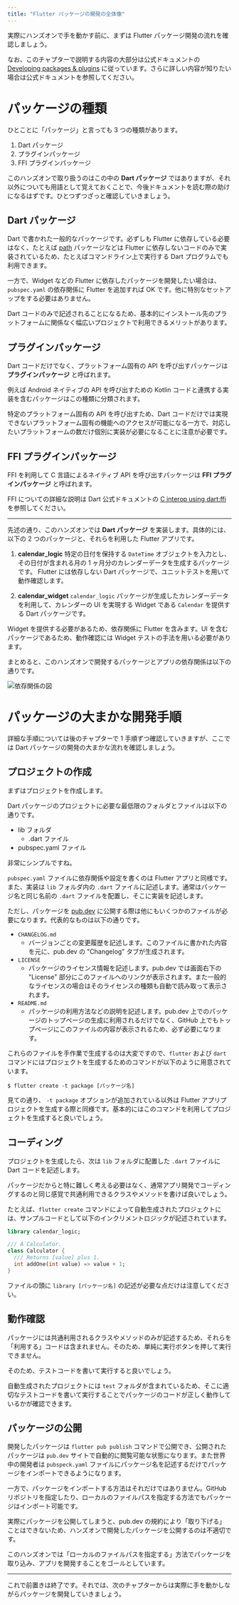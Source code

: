 ```yaml
---
title: "Flutter パッケージの開発の全体像"
---
```


実際にハンズオンで手を動かす前に、まずは Flutter パッケージ開発の流れを確認しましょう。

なお、このチャプターで説明する内容の大部分は公式ドキュメントの [Developing packages & plugins](https://docs.flutter.dev/development/packages-and-plugins/developing-packages) に従っています。さらに詳しい内容が知りたい場合は公式ドキュメントを参照してください。

# パッケージの種類

ひとことに「パッケージ」と言っても 3 つの種類があります。

1. Dart パッケージ
1. プラグインパッケージ
1. FFI プラグインパッケージ

このハンズオンで取り扱うのはこの中の __Dart パッケージ__ ではありますが、それ以外についても用語として覚えておくことで、今後ドキュメントを読む際の助けになるはずです。ひとつずつざっと確認していきましょう。

## Dart パッケージ

Dart で書かれた一般的なパッケージです。必ずしも Flutter に依存している必要はなく、たとえば [path](https://pub.dev/packages/path) パッケージなどは Flutter に依存しないコードのみで実装されているため、たとえばコマンドライン上で実行する Dart プログラムでも利用できます。

一方で、Widget などの Flutter に依存したパッケージを開発したい場合は、`pubspec.yaml` の依存関係に Flutter を追加すれば OK です。他に特別なセットアップをする必要はありません。

Dart コードのみで記述されることになるため、基本的にインストール先のプラットフォームに関係なく幅広いプロジェクトで利用できるメリットがあります。

## プラグインパッケージ

Dart コードだけでなく、プラットフォーム固有の API を呼び出すパッケージは __プラグインパッケージ__ と呼ばれます。

例えば Android ネイティブの API を呼び出すための Kotlin コードと連携する実装を含むパッケージはこの種類に分類されます。

特定のプラットフォーム固有の API を呼び出すため、Dart コードだけでは実現できないプラットフォーム固有の機能へのアクセスが可能になる一方で、対応したいプラットフォームの数だけ個別に実装が必要になることに注意が必要です。

## FFI プラグインパッケージ

FFI を利用して C 言語によるネイティブ API を呼び出すパッケージは __FFI プラグインパッケージ__ と呼ばれます。

FFI についての詳細な説明は Dart 公式ドキュメントの [C interop using dart:ffi](https://dart.dev/guides/libraries/c-interop) を参照してください。

---

先述の通り、このハンズオンでは __Dart パッケージ__ を実装します。具体的には、以下の 2 つのパッケージと、それらを利用した Flutter アプリです。

1. __calendar_logic__
特定の日付を保持する `DateTime` オブジェクトを入力とし、その日付が含まれる月の 1 ヶ月分のカレンダーデータを生成するパッケージです。
Flutter には依存しない Dart パッケージで、ユニットテストを用いて動作確認します。

2. __calendar_widget__
`calendar_logic` パッケージが生成したカレンダーデータを利用して、カレンダーの UI を実現する Widget である `Calendar` を提供する Dart パッケージです。

Widget を提供する必要があるため、依存関係に Flutter を含みます。UI を含むパッケージであるため、動作確認には Widget テストの手法を用いる必要があります。

まとめると、このハンズオンで開発するパッケージとアプリの依存関係は以下の通りです。

![依存関係の図](/images/cover.png)

# パッケージの大まかな開発手順

詳細な手順については後のチャプターで 1 手順ずつ確認していきますが、ここでは Dart パッケージの開発の大まかな流れを確認しましょう。

## プロジェクトの作成

まずはプロジェクトを作成します。

Dart パッケージのプロジェクトに必要な最低限のフォルダとファイルは以下の通りです。

- lib フォルダ
  - .dart ファイル
- pubspec.yaml ファイル

非常にシンプルですね。

`pubspec.yaml` ファイルに依存関係や設定を書くのは Flutter アプリと同様です。また、実装は `lib` フォルダ内の `.dart` ファイルに記述します。通常はパッケージ名と同じ名前の `.dart` ファイルを配置し、そこに実装を記述します。

ただし、パッケージを [pub.dev](https://pub.dev) に公開する際は他にもいくつかのファイルが必要になります。代表的なものは以下の通りです。

- `CHANGELOG.md`
  - バージョンごとの変更履歴を記述します。このファイルに書かれた内容を元に、pub.dev の "Changelog" タブが生成されます。
- `LICENSE` 
  - パッケージのライセンス情報を記述します。pub.dev では画面右下の "License" 部分にこのファイルへのリンクが表示されます。また一般的なライセンスの場合はそのライセンスの種類も自動で読み取って表示されます。
- `README.md`
  - パッケージの利用方法などの説明を記述します。pub.dev 上でのパッケージのトップページの生成に利用されるだけでなく、GitHub 上でもトップページにこのファイルの内容が表示されるため、必ず必要になります。

これらのファイルを手作業で生成するのは大変ですので、`flutter` および `dart` コマンドにはプロジェクトを生成するためのコマンドが以下のように用意されています。

```
$ flutter create -t package [パッケージ名]
```

見ての通り、 `-t package` オプションが追加されている以外は Flutter アプリプロジェクトを生成する際と同様です。基本的にはこのコマンドを利用してプロジェクトを生成すると良いでしょう。

## コーディング

プロジェクトを生成したら、次は `lib` フォルダに配置した `.dart` ファイルに Dart コードを記述します。

パッケージだからと特に難しく考える必要はなく、通常アプリ開発でコーディングするのと同じ感覚で共通利用できるクラスやメソッドを書けば良いでしょう。

たとえば、`flutter create` コマンドによって自動生成されたプロジェクトには、サンプルコードとして以下のインクリメントロジックが記述されています。

```dart
library calendar_logic;

/// A Calculator.
class Calculator {
  /// Returns [value] plus 1.
  int addOne(int value) => value + 1;
}
```

ファイルの頭に `library [パッケージ名]` の記述が必要な点だけは注意してください。

## 動作確認

パッケージには共通利用されるクラスやメソッドのみが記述するため、それらを「利用する」コードは含まれません。そのため、単純に実行ボタンを押して実行できません。

そのため、テストコードを書いて実行すると良いでしょう。

自動生成されたプロジェクトには `test` フォルダが含まれているため、そこに適切なテストコードを書いて実行することでパッケージのコードが正しく動作しているかが確認できます。

## パッケージの公開

開発したパッケージは `flutter pub publish` コマンドで公開でき、公開されたパッケージは `pub.dev` サイトで自動的に閲覧可能な状態になります。また世界中の開発者は `pubspeck.yaml` ファイルにパッケージ名を記述するだけでパッケージをインポートできるようになります。

一方で、パッケージをインポートする方法はそれだけではありません。GitHub リポジトリを指定したり、ローカルのファイルパスを指定する方法でもパッケージはインポート可能です。

実際にパッケージを公開してしまうと、pub.dev の規約により「取り下げる」ことはできないため、ハンズオンで開発したパッケージを公開するのは不適切です。

このハンズオンでは「ローカルのファイルパスを指定する」方法でパッケージを取り込み、アプリを開発することをゴールとしています。

---

これで前置きは終了です。それでは、次のチャプターからは実際に手を動かしながらパッケージを開発していきましょう。
